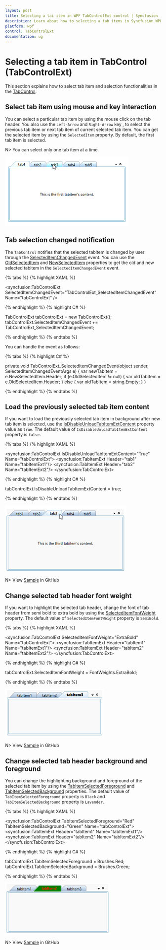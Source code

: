 ```yaml
---
layout: post
title: Selecting a tai item in WPF TabControlExt control | Syncfusion
description: Learn about how to selecting a tab items in Syncfusion WPF TabControlExt control and more details about the control features.
platform: wpf
control: TabControlExt
documentation: ug
---
```


# Selecting a tab item in TabControl (TabControlExt)

This section explains how to select tab item and selection functionalities in the [TabControl](https://help.syncfusion.com/cr/wpf/Syncfusion.Tools.Wpf~Syncfusion.Windows.Tools.Controls.TabControlExt.html).

##  Select tab item using mouse and key interaction

You can select a particular tab item by using the mouse click on the tab header. You also use the `Left-Arrow` and `Right-Arrow` key , to select the previous tab item or next tab item of current selected tab item. You can get the selected item by using the `SelectedItem` property. By default, the first tab item is selected.

N> You can select only one tab item at a time.

![Tab items selected by clicking the tab header](Tab-Item-Header_images/SelectItem.gif)

## Tab selection changed notification

The `TabControl` notifies that the selected tabitem is changed by user through the [SelectedItemChangedEvent](https://help.syncfusion.com/cr/wpf/Syncfusion.Tools.Wpf~Syncfusion.Windows.Tools.Controls.TabControlExt~SelectedItemChangedEvent_EV.html) event. You can use the [OldSelectedItem](https://help.syncfusion.com/cr/wpf/Syncfusion.Tools.Wpf~Syncfusion.Windows.Tools.Controls.SelectedItemChangedEventArgs~OldSelectedItem.html) and [NewSelectedItem](https://help.syncfusion.com/cr/wpf/Syncfusion.Tools.Wpf~Syncfusion.Windows.Tools.Controls.SelectedItemChangedEventArgs~NewSelectedItem.html) properties to get the old and new selected tabitem in the `SelectedItemChangedEvent` event.

{% tabs %}
{% highlight XAML %}

<syncfusion:TabControlExt SelectedItemChangedEvent="TabControlExt_SelectedItemChangedEvent"
                          Name="tabControlExt" />

{% endhighlight %}
{% highlight C# %}

TabControlExt tabControlExt = new TabControlExt();
tabControlExt.SelectedItemChangedEvent += TabControlExt_SelectedItemChangedEvent;

{% endhighlight %}
{% endtabs %}

You can handle the event as follows:

{% tabs %}
{% highlight C# %}

private void TabControlExt_SelectedItemChangedEvent(object sender, SelectedItemChangedEventArgs e) {
    var newTabItem = e.NewSelectedItem.Header;
    if (e.OldSelectedItem != null) {
        var oldTabItem = e.OldSelectedItem.Header;
    }
    else {
        var oldTabItem = string.Empty;
    }
}

{% endhighlight %}
{% endtabs %}

## Load the previously selected tab item content

If you want to load the previously selected tab item in background after new tab item is selected, use the [IsDisableUnloadTabItemExtContent](https://help.syncfusion.com/cr/wpf/Syncfusion.Tools.Wpf~Syncfusion.Windows.Tools.Controls.TabControlExt~IsDisableUnloadTabItemExtContent.html) property value as `true`. The default value of `IsDisableUnloadTabItemExtContent` property is `false`.

{% tabs %}
{% highlight XAML %}

<syncfusion:TabControlExt IsDisableUnloadTabItemExtContent="True"
                          Name="tabControlExt">
    <syncfusion:TabItemExt Header="tab1" Name="tabItemExt1"/>
    <syncfusion:TabItemExt Header="tab2" Name="tabItemExt2"/>
</syncfusion:TabControlExt>

{% endhighlight %}
{% highlight C# %}

tabControlExt.IsDisableUnloadTabItemExtContent = true;

{% endhighlight %}
{% endtabs %}

![TabControl loads the previously selected tab item content](Tab-Item-Header_images/Loadall.png)

N> View [Sample]() in GitHub

## Change selected tab header font weight

If you want to highlight the selected tab header, change the font of tab header from semi bold to extra bold by using the [SelectedItemFontWeight](https://help.syncfusion.com/cr/wpf/Syncfusion.Tools.Wpf~Syncfusion.Windows.Tools.Controls.TabControlExt~SelectedItemFontWeight.html) property. The default value of `SelectedItemFontWeight` property is `SemiBold`.

{% tabs %}
{% highlight XAML %}

<syncfusion:TabControlExt SelectedItemFontWeight="ExtraBold"
                          Name="tabControlExt">
    <syncfusion:TabItemExt Header="tabItem1" Name="tabItemExt1"/>
    <syncfusion:TabItemExt Header="tabItem2" Name="tabItemExt2"/>
</syncfusion:TabControlExt>

{% endhighlight %}
{% highlight C# %}

tabControlExt.SelectedItemFontWeight = FontWeights.ExtraBold;

{% endhighlight %}
{% endtabs %}

![TabControl SelectedItem font weight changed to ExtraBold](Tab-Item-Header_images/SelectedItemFontWeight.png)

N> View [Sample]() in GitHub

## Change selected tab header background and foreground 

You can change the highlighting background and foreground of the selected tab item by using the [TabItemSelectedForeground](https://help.syncfusion.com/cr/wpf/Syncfusion.Tools.Wpf~Syncfusion.Windows.Tools.Controls.TabControlExt~TabItemSelectedForeground.html) and [TabItemSelectedBackground](https://help.syncfusion.com/cr/wpf/Syncfusion.Tools.Wpf~Syncfusion.Windows.Tools.Controls.TabControlExt~.html) properties. The default value of `TabItemSelectedForeground` property is `Black`  and `TabItemSelectedBackground` property is `Lavender`.

{% tabs %}
{% highlight XAML %}

<syncfusion:TabControlExt TabItemSelectedForeground="Red" 
                          TabItemSelectedBackground="Green"
                          Name="tabControlExt">
    <syncfusion:TabItemExt Header="tabItem1" Name="tabItemExt1"/>
    <syncfusion:TabItemExt Header="tabItem2" Name="tabItemExt2"/>
</syncfusion:TabControlExt>

{% endhighlight %}
{% highlight C# %}

tabControlExt.TabItemSelectedForeground = Brushes.Red;
tabControlExt.TabItemSelectedBackground = Brushes.Green;

{% endhighlight %}
{% endtabs %}

![TabControl SelectedItem background and foreground changed](Tab-Item-Header_images/SelectedItemBackground.png)

N> View [Sample]() in GitHub

